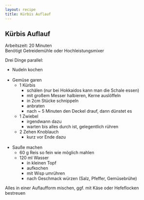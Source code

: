 ```yaml
---
layout: recipe
title: Kürbis Auflauf
---
```


## Kürbis Auflauf

Arbeitszeit: 20 Minuten<br>
Benötigt Getreidemühle oder Hochleistungsmixer

Drei Dinge parallel:

- Nudeln kochen
<br><br>
- Gemüse garen
	- 1 Kürbis
		- schälen (nur bei Hokkaidos kann man die Schale essen)
		- mit großem Messer halbieren, Kerne auslöffeln
		- in 2cm Stücke schnippeln
		- anbraten
		- nach ~ 5 Minuten den Deckel drauf, dann dünstet es
	- 1 Zwiebel
		- irgendwann dazu
		- warten bis alles durch ist, gelegentlich rühren
	- 2 Zehen Knoblauch
		- kurz vor Ende dazu
<br><br>
- Sauße machen
	- 60 g Reis so fein wie möglich mahlen
	- 120 ml Wasser
		- in kleinen Topf
		- aufkochen
		- mit Wisp umrühren
		- nach Geschmack würzen (Salz, Pfeffer, Gemüsebrühe)

Alles in einer Auflaufform mischen, ggf. mit Käse oder Hefeflocken bestreuen